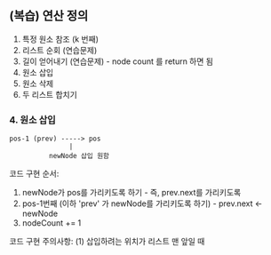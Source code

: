 ## (복습) 연산 정의
1. 특정 원소 참조 (k 번째)
2. 리스트 순회 (연습문제)
3. 길이 얻어내기 (연습문제) - node count 를 return 하면 됨
4. 원소 삽입
5. 원소 삭제
6. 두 리스트 합치기


### 4. 원소 삽입
```
pos-1 (prev) -----> pos
               |
          newNode 삽입 원함
```
코드 구현 순서: 
  1. newNode가 pos를 가리키도록 하기 - 즉, prev.next를 가리키도록
  2. pos-1번째 (이하 'prev' 가 newNode를 가리키도록 하기) - prev.next <- newNode
  3. nodeCount += 1

코드 구현 주의사항:
  (1) 삽입하려는 위치가 리스트 맨 앞일 때
  

```python

```
